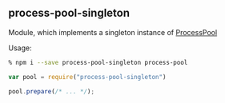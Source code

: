 ## process-pool-singleton

Module, which implements a singleton instance of [ProcessPool](https://www.npmjs.com/package/process-pool)

Usage:

```bash
% npm i --save process-pool-singleton process-pool
```

```javascript
var pool = require("process-pool-singleton")

pool.prepare(/* ... */);
```
